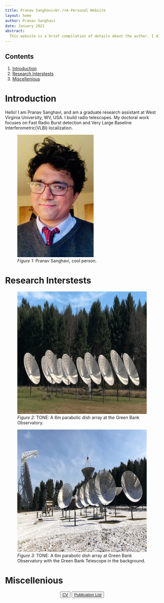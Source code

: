 ```yaml
---
title: Pranav Sanghavi<br />A Personal Website
layout: home
author: Pranav Sanghavi
date: January 2021
abstract:
  This website is a brief compilation of details about the author. I direct the reader to pertinent information. This is an eternal work in progress <i class="fa fa-cog fa-spin"></i>
---
```


<nav role="navigation" class="toc">
    <h2>Contents</h2>
    <ol>
        <li><a href="#intro">Introduction</a></li>
        <li><a href="#research">Research Interstests</a></li>
        <li><a href="#misc">Miscellenious</a></li>
    </ol>
</nav>

<h1 id="intro">Introduction</h1>
    
Hello! I am Pranav Sanghavi, and am a graduate research assistant at West Virginia University, WV, USA. I build radio telescopes. My doctoral work focuses on Fast Radio Burst detection and Very Large Baseline Interferometric(VLBI) localization.

<figure>
    <img src="/images/pranav.jpeg" loading="lazy" alt="Pranav" width="250" height="400" />
    <figcaption>
        <em>Figure 1:</em> Pranav Sanghavi, cool person.
        <a href=""></a>
    </figcaption>
</figure>

<h1 id="research">Research Interstests</h1>

<figure>
    <img src="/images/tone.png" loading="lazy" alt="TONE: Array of radio telescope dishes" width="600" height="400" />
    <figcaption>
        <em>Figure 2:</em> TONE: A 6m parabolic dish array at the Green Bank Observatory.
        <a href=""></a>
    </figcaption>
</figure>

<figure>
    <img src="/images/tone.jpeg" loading="lazy" alt="TONE: Array of radio telescope dishes" width="600" height="400" />
    <figcaption>
        <em>Figure 3:</em> TONE: A 6m parabolic dish array at Green Bank Observatory with the Green Bank Telescope
        in the background.
        <a href=""></a>
    </figcaption>
</figure>

<h1 id="misc">Miscellenious</h1>

<div style="text-align: center;">
    <button><a href="https://pranavsanghavi.com/CV/">CV</a></button>
    <button><a href="{{ site.url }}/pub_list">Publication List</a></button>
</div>
